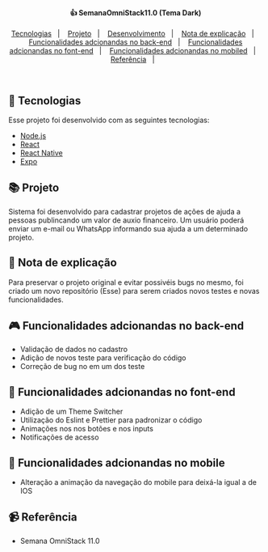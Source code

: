 <h4 align="center">
 👍 SemanaOmniStack11.0 (Tema Dark)
</h4>

<p align="center">
  <a href="#rocket-tecnologias">Tecnologias</a>&nbsp;&nbsp;&nbsp;|&nbsp;&nbsp;&nbsp;
  <a href="#-projeto">Projeto</a>&nbsp;&nbsp;&nbsp;|&nbsp;&nbsp;&nbsp;
  <a href="#-layout">Desenvolvimento</a>&nbsp;&nbsp;&nbsp;|&nbsp;&nbsp;&nbsp;
  <a href="#-layout">Nota de explicação</a>&nbsp;&nbsp;&nbsp;|&nbsp;&nbsp;&nbsp;
  <a href="#-layout">Funcionalidades adcionandas no back-end</a>&nbsp;&nbsp;&nbsp;|&nbsp;&nbsp;&nbsp;
  <a href="#-layout">Funcionalidades adcionandas no font-end</a>&nbsp;&nbsp;&nbsp;|&nbsp;&nbsp;&nbsp;
  <a href="#-layout">Funcionalidades adcionandas no mobiled</a>&nbsp;&nbsp;&nbsp;|&nbsp;&nbsp;&nbsp;
  <a href="#-layout">Referência</a>&nbsp;&nbsp;&nbsp;|&nbsp;&nbsp;&nbsp;
</p>

<br>

## 📡 Tecnologias

Esse projeto foi desenvolvido com as seguintes tecnologias:

- [Node.js](https://nodejs.org/en/)
- [React](https://reactjs.org/)
- [React Native](https://reactnative.dev/)
- [Expo](https://expo.io/)

## 📚 Projeto

Sistema foi desenvolvido para cadastrar projetos de ações de ajuda a pessoas publincando um valor de auxio financeiro. Um usuário poderá enviar um e-mail ou WhatsApp informando sua ajuda a um determinado projeto.

## 📃 Nota de explicação

Para preservar o projeto original e evitar possivéis bugs no mesmo, foi criado um novo repositório (Esse) para serem criados novos testes e novas funcionalidades.

## 🎮 Funcionalidades adcionandas no back-end                           

- Validação de dados no cadastro 
- Adição de novos teste para verificação do código
- Correção de bug no em um dos teste 

## 🔋 Funcionalidades adcionandas no font-end   

- Adição de um Theme Switcher
- Utilização do Eslint e Prettier para padronizar o código 
- Animações nos nos botões e nos inputs
- Notificações de acesso

## 📱 Funcionalidades adcionandas no mobile

- Alteração a animação da navegação do mobile para deixá-la igual a de IOS


## 📹 Referência 

- Semana OmniStack 11.0